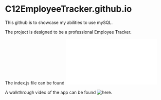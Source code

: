 # C12EmployeeTracker.github.io

This github is to showcase my abilities to use mySQL.

The project is designed to be a professional Employee Tracker.

The index.js file can be found ![here.](index.js)

A walkthrough video of the app can be found ![here.](https://drive.google.com/file/d/1HZdiBjr1UDp6mb0Zn8jwKTaOQvmaCiaX/view)
